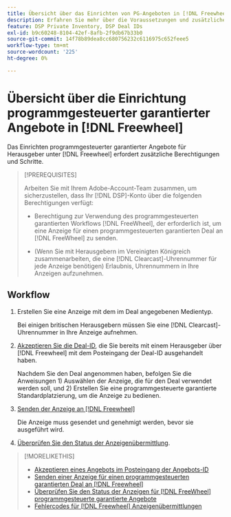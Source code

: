 ```yaml
---
title: Übersicht über das Einrichten von PG-Angeboten in [!DNL Freewheel]
description: Erfahren Sie mehr über die Voraussetzungen und zusätzlichen Schritte, die zum Ausführen von Anzeigen für programmgesteuerte garantierte Angebote für Herausgeber auf  [!DNL Freewheel] erforderlich sind.
feature: DSP Private Inventory, DSP Deal IDs
exl-id: b9c60248-8104-42ef-8afb-2f9db67b33b0
source-git-commit: 14f78b89dea8cc680756232c6116975c652feee5
workflow-type: tm+mt
source-wordcount: '225'
ht-degree: 0%

---
```


# Übersicht über die Einrichtung programmgesteuerter garantierter Angebote in [!DNL Freewheel]

Das Einrichten programmgesteuerter garantierter Angebote für Herausgeber unter [!DNL Freewheel] erfordert zusätzliche Berechtigungen und Schritte.

>[!PREREQUISITES]
>
>Arbeiten Sie mit Ihrem Adobe-Account-Team zusammen, um sicherzustellen, dass Ihr [!DNL DSP]-Konto über die folgenden Berechtigungen verfügt:
>
>* Berechtigung zur Verwendung des programmgesteuerten garantierten Workflows [!DNL FreeWheel], der erforderlich ist, um eine Anzeige für einen programmgesteuerten garantierten Deal an [!DNL FreeWheel] zu senden.
>
>* (Wenn Sie mit Herausgebern im Vereinigten Königreich zusammenarbeiten, die eine [!DNL Clearcast]-Uhrennummer für jede Anzeige benötigen) Erlaubnis, Uhrennummern in Ihre Anzeigen aufzunehmen.

## Workflow

1. Erstellen Sie eine Anzeige mit dem im Deal angegebenen Medientyp.

   Bei einigen britischen Herausgebern müssen Sie eine [!DNL Clearcast]-Uhrennummer in Ihre Anzeige aufnehmen.

1. [Akzeptieren Sie die Deal-ID](#programmatic-guaranteed-set-up.md#pg-setup-deal-id-inbox), die Sie bereits mit einem Herausgeber über [!DNL Freewheel] mit dem Posteingang der Deal-ID ausgehandelt haben.

   Nachdem Sie den Deal angenommen haben, befolgen Sie die Anweisungen 1) Auswählen der Anzeige, die für den Deal verwendet werden soll, und 2) Erstellen Sie eine programmgesteuerte garantierte Standardplatzierung, um die Anzeige zu bedienen.

1. [Senden der Anzeige an  [!DNL Freewheel]](freewheel-submit.md)

   Die Anzeige muss gesendet und genehmigt werden, bevor sie ausgeführt wird.

1. [Überprüfen Sie den Status der Anzeigenübermittlung](freewheel-check-status.md).

>[!MORELIKETHIS]
>
>* [Akzeptieren eines Angebots im Posteingang der Angebots-ID](deal-id-inbox-accept.md)
>* [Senden einer Anzeige für einen programmgesteuerten garantierten Deal an  [!DNL Freewheel]](freewheel-submit.md)
>* [Überprüfen Sie den Status der Anzeigen für  [!DNL FreeWheel] programmgesteuerte garantierte Angebote](freewheel-check-status.md)
>* [Fehlercodes für [!DNL Freewheel] Anzeigenübermittlungen](freewheel-error-codes.md)

